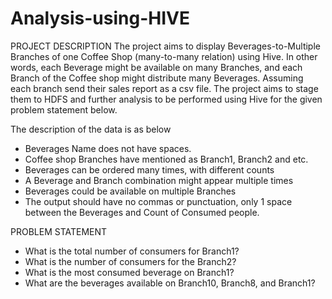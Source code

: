 # Analysis-using-HIVE

PROJECT DESCRIPTION
The project aims to display Beverages-to-Multiple Branches of one Coffee Shop (many-to-many relation) using Hive. In other words, each Beverage might be available on many Branches, and each Branch of the Coffee shop might distribute many Beverages.
Assuming each branch send their sales report as a csv file. The project aims to stage them to HDFS and further analysis to be performed using Hive for the given problem statement below.

The description of the data is as below

- Beverages Name does not have spaces.
- Coffee shop Branches have mentioned as Branch1, Branch2 and etc.
- Beverages can be ordered many times, with different counts
- A Beverage and Branch combination might appear multiple times
- Beverages could be available on multiple Branches
- The output should have no commas or punctuation, only 1 space between the Beverages and Count of Consumed people.



PROBLEM STATEMENT

- What is the total number of consumers for Branch1?
- What is the number of consumers for the Branch2?
- What is the most consumed beverage on Branch1?
- What are the beverages available on Branch10, Branch8, and Branch1?
